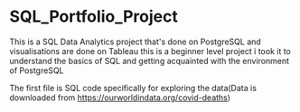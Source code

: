 # SQL_Portfolio_Project
This is a SQL Data Analytics project that's done on PostgreSQL and visualisations are done on Tableau this is a beginner level project i took it to understand the basics of SQL and getting acquainted with the environment of PostgreSQL


The first file is SQL code specifically for exploring the data(Data is downloaded from https://ourworldindata.org/covid-deaths)
